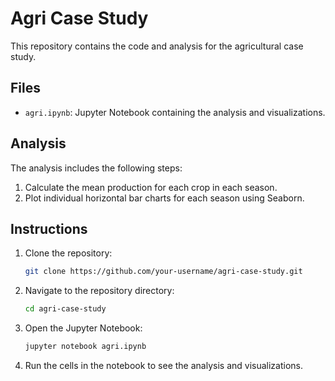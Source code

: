 # Agri Case Study

This repository contains the code and analysis for the agricultural case study.

## Files

- `agri.ipynb`: Jupyter Notebook containing the analysis and visualizations.

## Analysis

The analysis includes the following steps:
1. Calculate the mean production for each crop in each season.
2. Plot individual horizontal bar charts for each season using Seaborn.

## Instructions

1. Clone the repository:
    ```sh
    git clone https://github.com/your-username/agri-case-study.git
    ```

2. Navigate to the repository directory:
    ```sh
    cd agri-case-study
    ```

3. Open the Jupyter Notebook:
    ```sh
    jupyter notebook agri.ipynb
    ```

4. Run the cells in the notebook to see the analysis and visualizations.
